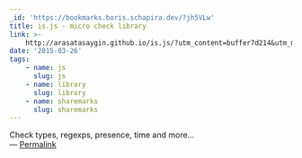 ```yaml
---
_id: 'https://bookmarks.boris.schapira.dev/?jh5VLw'
title: is.js - micro check library
link: >-
    http://arasatasaygin.github.io/is.js/?utm_content=buffer7d214&utm_medium=social&utm_source=twitter.com&utm_campaign=buffer
date: '2015-03-26'
tags:
    - name: js
      slug: js
    - name: library
      slug: library
    - name: sharemarks
      slug: sharemarks
---
```


Check types, regexps, presence, time and more... <br>&#8212;
<a href="https://bookmarks.boris.schapira.dev/?jh5VLw" title="Permalink">Permalink</a>
